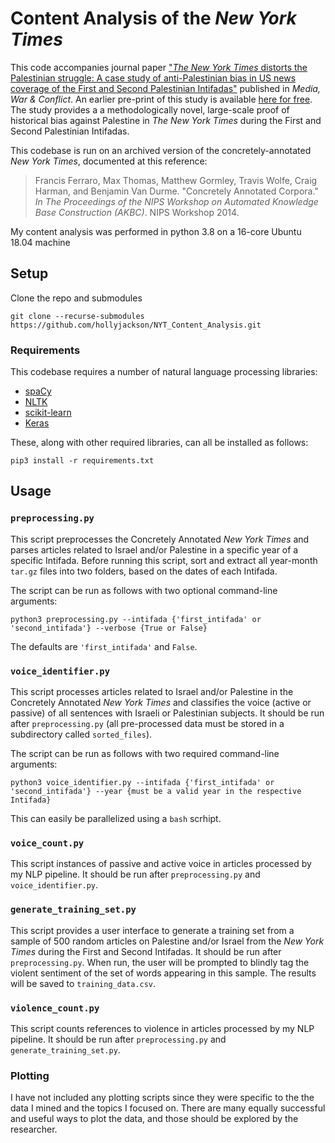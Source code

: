 # Content Analysis of the *New York Times*

This code accompanies journal paper ["*The New York Times* distorts the Palestinian struggle: A case study of anti-Palestinian bias in US news coverage of the First and Second Palestinian Intifadas"](https://journals.sagepub.com/doi/full/10.1177/17506352231178148) published in _Media, War & Conflict_.  An earlier pre-print of this study is available [here for free](http://web.mit.edu/hjackson/www/The_NYT_Distorts_the_Palestinian_Struggle.pdf).  The study provides a a methodologically novel, large-scale proof of historical bias against Palestine in *The New York Times* during the First and Second Palestinian Intifadas.

This codebase is run on an archived version of the concretely-annotated *New York Times*, documented at this reference:

> Francis Ferraro, Max Thomas, Matthew Gormley, Travis Wolfe, Craig Harman, and Benjamin Van Durme. "Concretely Annotated Corpora." *In The Proceedings of the NIPS Workshop on Automated Knowledge Base Construction (AKBC)*. NIPS Workshop 2014.

My content analysis was performed in python 3.8 on a 16-core Ubuntu 18.04 machine

## Setup

Clone the repo and submodules

```shell
git clone --recurse-submodules https://github.com/hollyjackson/NYT_Content_Analysis.git
```

### Requirements

This codebase requires a number of natural language processing libraries:

* [spaCy](https://spacy.io/)
* [NLTK](https://www.nltk.org/)
* [scikit-learn](https://scikit-learn.org/stable/)
* [Keras](https://keras.io/)

These, along with other required libraries, can all be installed as follows:

```shell
pip3 install -r requirements.txt
```

## Usage

### `preprocessing.py`

This script preprocesses the Concretely Annotated *New York Times* and parses articles related to Israel and/or Palestine in a specific year of a specific Intifada.  Before running this script, sort and extract all year-month `tar.gz` files into two folders, based on the dates of each Intifada.

The script can be run as follows with two optional command-line arguments:

```shell
python3 preprocessing.py --intifada {'first_intifada' or 'second_intifada'} --verbose {True or False}
```

The defaults are `'first_intifada'` and `False`.

### `voice_identifier.py`

This script processes articles related to Israel and/or Palestine in the Concretely Annotated *New York Times* and classifies the voice (active or passive) of all sentences with Israeli or Palestinian subjects.  It should be run after `preprocessing.py` (all pre-processed data must be stored in a subdirectory called `sorted_files`).

The script can be run as follows with two required command-line arguments:

```shell
python3 voice_identifier.py --intifada {'first_intifada' or 'second_intifada'} --year {must be a valid year in the respective Intifada}
```

This can easily be parallelized using a `bash` scrhipt.

### `voice_count.py`

This script instances of passive and active voice in articles processed by my NLP pipeline.  It should be run after `preprocessing.py` and `voice_identifier.py`.

### `generate_training_set.py`

This script provides a user interface to generate a training set from a sample of 500 random articles on Palestine and/or Israel from the *New York Times* during the First and Second Intifadas.  It should be run after `preprocessing.py`.  When run, the user will be prompted to blindly tag the violent sentiment of the set of words appearing in this sample.  The results will be saved to `training_data.csv`.

### `violence_count.py`

This script counts references to violence in articles processed by my NLP pipeline.  It should be run after `preprocessing.py` and `generate_training_set.py`.

### Plotting

I have not included any plotting scripts since they were specific to the the data I mined and the topics I focused on.  There are many equally successful and useful ways to plot the data, and those should be explored by the researcher. 

